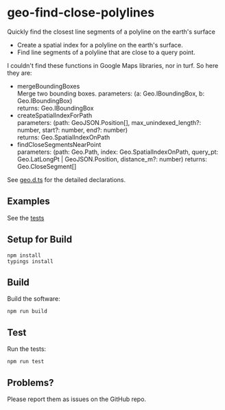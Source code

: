 # geo-find-close-polylines
Quickly find the closest line segments of a polyline on the earth's surface

- Create a spatial index for a polyline on the earth's surface.  
- Find line segments of a polyline that are close to a query point.


I couldn't find these functions in Google Maps libraries, nor in turf.
So here they are:
- mergeBoundingBoxes  
Merge two bounding boxes.
parameters: (a: Geo.IBoundingBox, b: Geo.IBoundingBox)  
returns: Geo.IBoundingBox
- createSpatialIndexForPath  
parameters: (path: GeoJSON.Position[], max_unindexed_length?: number, start?: number, end?: number)  
returns: Geo.SpatialIndexOnPath
- findCloseSegmentsNearPoint  
parameters: (path: Geo.Path, index: Geo.SpatialIndexOnPath, query_pt: Geo.LatLongPt | GeoJSON.Position, distance_m?: number)
returns: Geo.CloseSegment[]

See [geo.d.ts](geo.d.ts) for the detailed declarations.

## Examples
See the [tests](geo.tests.ts)

## Setup for Build
```
npm install
typings install
```

## Build
Build the software:  
```
npm run build
```

## Test
Run the tests:  
```
npm run test
```

## Problems?
Please report them as issues on the GitHub repo.
